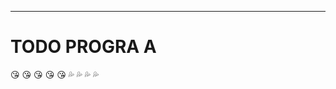 
---
# TODO PROGRA A #

:kissing_heart: :kissing_heart: :kissing_heart: :kissing_heart: :kissing_heart: :sweat_drops: :sweat_drops: :sweat_drops: :sweat_drops:
